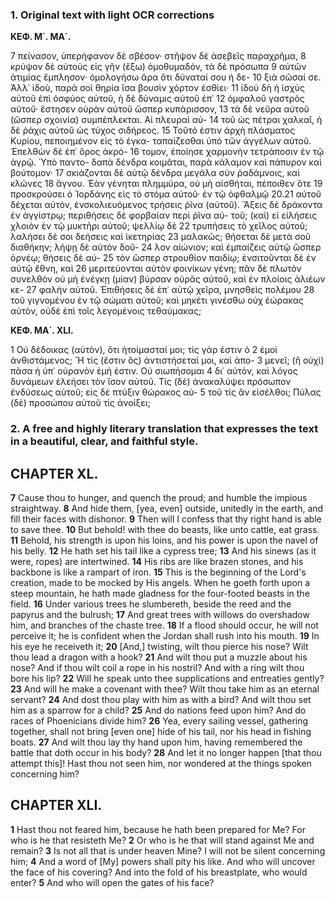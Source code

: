 ### 1. Original text with light OCR corrections

**ΚΕΦ. Μ΄. ΜΑ΄.**

7 πείνασον, ὑπερήφανον δὲ σβέσον· στῆψον δὲ ἀσεβεῖς παραχρῆμα,
8 κρύψον δὲ αὐτοὺς εἰς γῆν (ἔξω) ὁμοθυμαδόν, τὰ δὲ πρόσωπα
9 αὐτῶν ἀτιμίας ἔμπλησον· ὁμολογήσω ἄρα ὅτι δύναταί σου ἡ δε-
10 ξιὰ σῶσαί σε. Ἀλλ᾽ ἰδοὺ, παρὰ σοὶ θηρία ἴσα βουσὶν χόρτον ἐσθίει·
11 ἰδοὺ δὴ ἡ ἰσχὺς αὐτοῦ ἐπὶ ὀσφύος αὐτοῦ, ἡ δὲ δύναμις αὐτοῦ ἐπ᾽
12 ὀμφαλοῦ γαστρὸς αὐτοῦ· ἔστησεν οὐρὰν αὐτοῦ ὥσπερ κυπάρισσον,
13 τὰ δὲ νεῦρα αὐτοῦ (ὥσπερ σχοινία) συμπέπλεκται. Αἱ πλευραὶ αὐ-
14 τοῦ ὡς πέτραι χαλκαῖ, ἡ δὲ ῥάχις αὐτοῦ ὡς τύχος σιδήρεος.
15 Τοῦτό ἐστιν ἀρχὴ πλάσματος Κυρίου, πεποιημένον εἰς τὸ ἐγκα-
    ταπαίζεσθαι ὑπὸ τῶν ἀγγέλων αὐτοῦ. Ἐπελθὼν δὲ ἐπ᾽ ὄρος ἀκρό-
16 τομον, ἐποίησε χαρμονὴν τετράποσιν ἐν τῷ ἀγρῷ. Ὑπὸ παντο-
    δαπὰ δένδρα κοιμᾶται, παρὰ κάλαμον καὶ πάπυρον καὶ βούτομον·
17 σκιάζονται δὲ αὐτῷ δένδρα μεγάλα σὺν ῥαδάμνοις, καὶ κλῶνες
18 ἄγνου. Ἐὰν γένηται πλημμύρα, οὐ μὴ αἰσθήται, πέποιθεν ὅτε
19 προσκρούσει ὁ Ἰορδάνης εἰς τὸ στόμα αὐτοῦ· ἐν τῷ ὀφθαλμῷ
20.21 αὐτοῦ δέχεται αὐτόν, ἐνσκολιευόμενος τρήσεις ῥῖνα (αὐτοῦ). Ἄξεις
    δὲ δράκοντα ἐν ἀγγίστρῳ; περιθήσεις δὲ φορβαίαν περὶ ῥῖνα αὐ-
    τοῦ; (καὶ) εἰ εἱλήσεις χλοιὸν ἐν τῷ μυκτῆρι αὐτοῦ; ψελλίῳ δὲ
22 τρυπήσεις τὸ χεῖλος αὐτοῦ; λαλήσει δέ σοι δεήσεις καὶ ἱκετηρίας
23 μαλακῶς; θήσεται δὲ μετὰ σοῦ διαθήκην; λήψῃ δὲ αὐτὸν δοῦ-
24 λον αἰώνιον; καὶ ἐμπαίζεις αὐτῷ ὥσπερ ὀρνέῳ; θήσεις δὲ αὐ-
25 τὸν ὥσπερ στρουθίον παιδίῳ; ἐνσιτοῦνται δὲ ἐν αὐτῷ ἔθνη, καὶ
26 μεριτεύονται αὐτὸν φοινίκων γένη; πᾶν δὲ πλωτὸν συνελθὸν οὐ
    μὴ ἐνέγκῃ (μίαν) βύρσαν οὐρᾶς αὐτοῦ, καὶ ἐν πλοίοις ἁλιέων κε-
27 φαλὴν αὐτοῦ. Ἐπιθήσεις δὲ ἐπ᾽ αὐτῷ χεῖρα, μνησθεὶς πολέμου
28 τοῦ γιγνομένου ἐν τῷ σώματι αὐτοῦ; καὶ μηκέτι γινέσθω οὐχ
    ἑώρακας αὐτὸν, οὐδὲ ἐπὶ τοῖς λεγομένοις τεθαύμακας;

**ΚΕΦ. ΜΑ΄. XLI.**

1 Οὐ δέδοικας (αὐτὸν), ὅτι ἡτοίμασταί μοι; τίς γάρ ἐστιν ὁ
2 ἐμοὶ ἀνθιστάμενος; Ἤ τίς (ἔστιν ὃς) ἀντιστήσεταί μοι, καὶ ἀπο-
3 μενεῖ; (ἢ οὐχὶ) πᾶσα ἡ ὑπ᾽ οὐρανὸν ἐμή ἐστιν. Οὐ σιωπήσομαι
4 δι᾽ αὐτὸν, καὶ λόγος δυνάμεων ἐλεήσει τὸν ἴσον αὐτοῦ. Τίς (δὲ)
    ἀνακαλύψει πρόσωπον ἐνδύσεως αὐτοῦ; εἰς δὲ πτύξιν θώρακος αὐ-
5 τοῦ τίς ἂν εἰσέλθοι; Πύλας (δὲ) προσώπου αὐτοῦ τίς ἀνοίξει;

### 2. A free and highly literary translation that expresses the text in a beautiful, clear, and faithful style.

## CHAPTER XL.

**7** Cause thou to hunger, and quench the proud; and humble the impious straightway.
**8** And hide them, [yea, even] outside, unitedly in the earth, and fill their faces with dishonor.
**9** Then will I confess that thy right hand is able to save thee.
**10** But behold! with thee do beasts, like unto cattle, eat grass.
**11** Behold, his strength is upon his loins, and his power is upon the navel of his belly.
**12** He hath set his tail like a cypress tree;
**13** And his sinews (as it were, ropes) are intertwined.
**14** His ribs are like brazen stones, and his backbone is like a rampart of iron.
**15** This is the beginning of the Lord's creation, made to be mocked by His angels. When he goeth forth upon a steep mountain, he hath made gladness for the four-footed beasts in the field.
**16** Under various trees he slumbereth, beside the reed and the papyrus and the bulrush;
**17** And great trees with willows do overshadow him, and branches of the chaste tree.
**18** If a flood should occur, he will not perceive it; he is confident when the Jordan shall rush into his mouth.
**19** In his eye he receiveth it;
**20** [And,] twisting, wilt thou pierce his nose? Wilt thou lead a dragon with a hook?
**21** And wilt thou put a muzzle about his nose? And if thou wilt coil a rope in his nostril? And with a ring wilt thou bore his lip?
**22** Will he speak unto thee supplications and entreaties gently?
**23** And will he make a covenant with thee? Wilt thou take him as an eternal servant?
**24** And dost thou play with him as with a bird? And wilt thou set him as a sparrow for a child?
**25** And do nations feed upon him? And do races of Phoenicians divide him?
**26** Yea, every sailing vessel, gathering together, shall not bring [even one] hide of his tail, nor his head in fishing boats.
**27** And wilt thou lay thy hand upon him, having remembered the battle that doth occur in his body?
**28** And let it no longer happen [that thou attempt this]! Hast thou not seen him, nor wondered at the things spoken concerning him?

## CHAPTER XLI.

**1** Hast thou not feared him, because he hath been prepared for Me? For who is he that resisteth Me?
**2** Or who is he that will stand against Me and remain?
**3** Is not all that is under heaven Mine? I will not be silent concerning him;
**4** And a word of [My] powers shall pity his like. And who will uncover the face of his covering? And into the fold of his breastplate, who would enter?
**5** And who will open the gates of his face?